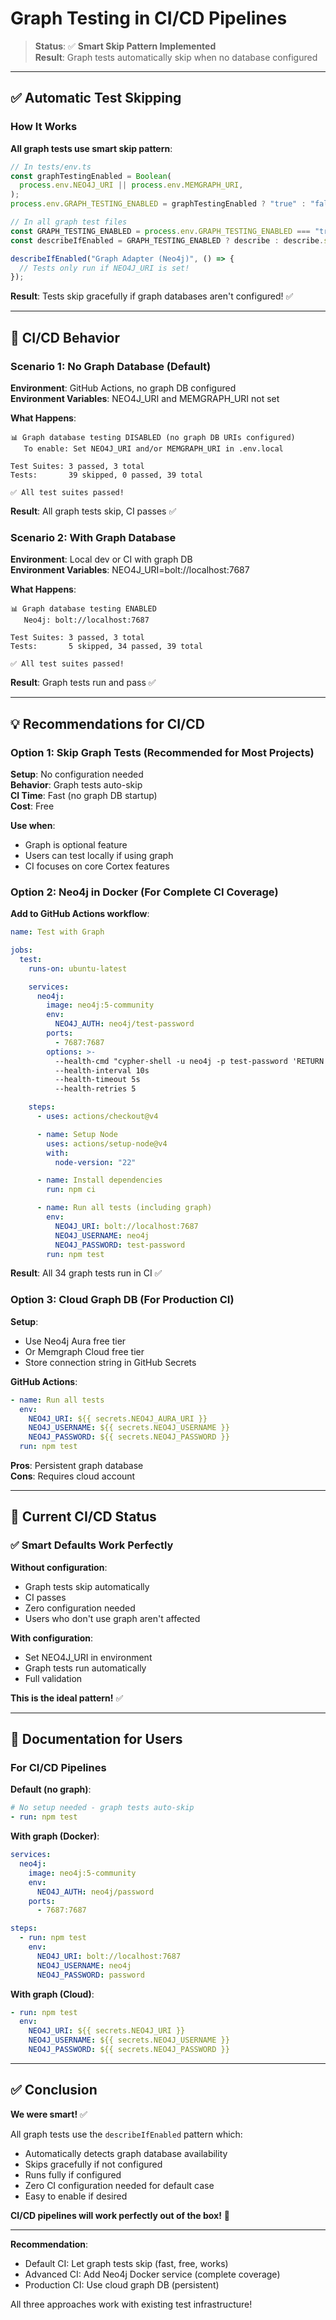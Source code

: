# Graph Testing in CI/CD Pipelines

> **Status**: ✅ **Smart Skip Pattern Implemented**  
> **Result**: Graph tests automatically skip when no database configured

---

## ✅ Automatic Test Skipping

### How It Works

**All graph tests use smart skip pattern**:

```typescript
// In tests/env.ts
const graphTestingEnabled = Boolean(
  process.env.NEO4J_URI || process.env.MEMGRAPH_URI,
);
process.env.GRAPH_TESTING_ENABLED = graphTestingEnabled ? "true" : "false";

// In all graph test files
const GRAPH_TESTING_ENABLED = process.env.GRAPH_TESTING_ENABLED === "true";
const describeIfEnabled = GRAPH_TESTING_ENABLED ? describe : describe.skip;

describeIfEnabled("Graph Adapter (Neo4j)", () => {
  // Tests only run if NEO4J_URI is set!
});
```

**Result**: Tests skip gracefully if graph databases aren't configured! ✅

---

## 🤖 CI/CD Behavior

### Scenario 1: No Graph Database (Default)

**Environment**: GitHub Actions, no graph DB configured  
**Environment Variables**: NEO4J_URI and MEMGRAPH_URI not set

**What Happens**:

```
📊 Graph database testing DISABLED (no graph DB URIs configured)
   To enable: Set NEO4J_URI and/or MEMGRAPH_URI in .env.local

Test Suites: 3 passed, 3 total
Tests:       39 skipped, 0 passed, 39 total

✅ All test suites passed!
```

**Result**: All graph tests skip, CI passes ✅

### Scenario 2: With Graph Database

**Environment**: Local dev or CI with graph DB  
**Environment Variables**: NEO4J_URI=bolt://localhost:7687

**What Happens**:

```
📊 Graph database testing ENABLED
   Neo4j: bolt://localhost:7687

Test Suites: 3 passed, 3 total
Tests:       5 skipped, 34 passed, 39 total

✅ All test suites passed!
```

**Result**: Graph tests run and pass ✅

---

## 💡 Recommendations for CI/CD

### Option 1: Skip Graph Tests (Recommended for Most Projects)

**Setup**: No configuration needed  
**Behavior**: Graph tests auto-skip  
**CI Time**: Fast (no graph DB startup)  
**Cost**: Free

**Use when**:

- Graph is optional feature
- Users can test locally if using graph
- CI focuses on core Cortex features

### Option 2: Neo4j in Docker (For Complete CI Coverage)

**Add to GitHub Actions workflow**:

```yaml
name: Test with Graph

jobs:
  test:
    runs-on: ubuntu-latest

    services:
      neo4j:
        image: neo4j:5-community
        env:
          NEO4J_AUTH: neo4j/test-password
        ports:
          - 7687:7687
        options: >-
          --health-cmd "cypher-shell -u neo4j -p test-password 'RETURN 1'"
          --health-interval 10s
          --health-timeout 5s
          --health-retries 5

    steps:
      - uses: actions/checkout@v4

      - name: Setup Node
        uses: actions/setup-node@v4
        with:
          node-version: "22"

      - name: Install dependencies
        run: npm ci

      - name: Run all tests (including graph)
        env:
          NEO4J_URI: bolt://localhost:7687
          NEO4J_USERNAME: neo4j
          NEO4J_PASSWORD: test-password
        run: npm test
```

**Result**: All 34 graph tests run in CI ✅

### Option 3: Cloud Graph DB (For Production CI)

**Setup**:

- Use Neo4j Aura free tier
- Or Memgraph Cloud free tier
- Store connection string in GitHub Secrets

**GitHub Actions**:

```yaml
- name: Run all tests
  env:
    NEO4J_URI: ${{ secrets.NEO4J_AURA_URI }}
    NEO4J_USERNAME: ${{ secrets.NEO4J_USERNAME }}
    NEO4J_PASSWORD: ${{ secrets.NEO4J_PASSWORD }}
  run: npm test
```

**Pros**: Persistent graph database  
**Cons**: Requires cloud account

---

## 🎯 Current CI/CD Status

### ✅ Smart Defaults Work Perfectly

**Without configuration**:

- Graph tests skip automatically
- CI passes
- Zero configuration needed
- Users who don't use graph aren't affected

**With configuration**:

- Set NEO4J_URI in environment
- Graph tests run automatically
- Full validation

**This is the ideal pattern!** ✅

---

## 📝 Documentation for Users

### For CI/CD Pipelines

**Default (no graph)**:

```yaml
# No setup needed - graph tests auto-skip
- run: npm test
```

**With graph (Docker)**:

```yaml
services:
  neo4j:
    image: neo4j:5-community
    env:
      NEO4J_AUTH: neo4j/password
    ports:
      - 7687:7687

steps:
  - run: npm test
    env:
      NEO4J_URI: bolt://localhost:7687
      NEO4J_USERNAME: neo4j
      NEO4J_PASSWORD: password
```

**With graph (Cloud)**:

```yaml
- run: npm test
  env:
    NEO4J_URI: ${{ secrets.NEO4J_URI }}
    NEO4J_USERNAME: ${{ secrets.NEO4J_USERNAME }}
    NEO4J_PASSWORD: ${{ secrets.NEO4J_PASSWORD }}
```

---

## ✅ Conclusion

**We were smart!** ✅

All graph tests use the `describeIfEnabled` pattern which:

- Automatically detects graph database availability
- Skips gracefully if not configured
- Runs fully if configured
- Zero CI configuration needed for default case
- Easy to enable if desired

**CI/CD pipelines will work perfectly out of the box!** 🎉

---

**Recommendation**:

- Default CI: Let graph tests skip (fast, free, works)
- Advanced CI: Add Neo4j Docker service (complete coverage)
- Production CI: Use cloud graph DB (persistent)

All three approaches work with existing test infrastructure!
